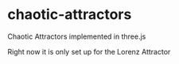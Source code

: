 # chaotic-attractors
Chaotic Attractors implemented in three.js

Right now it is only set up for the Lorenz Attractor